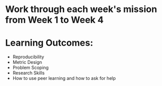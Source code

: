 # Work through each week's mission from Week 1 to Week 4

# Learning Outcomes: 
* Reproducibility
* Metric Design 
* Problem Scoping
* Research Skills 
* How to use peer learning and how to ask for help
